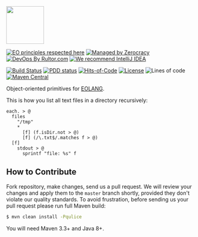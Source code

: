 <img src="https://www.yegor256.com/images/books/elegant-objects/cactus.svg" height="100px" />

[![EO principles respected here](https://www.elegantobjects.org/badge.svg)](https://www.elegantobjects.org)
[![Managed by Zerocracy](https://www.0crat.com/badge/C63314D6Z.svg)](https://www.0crat.com/p/C63314D6Z)
[![DevOps By Rultor.com](http://www.rultor.com/b/yegor256/eo-cactoos)](http://www.rultor.com/p/yegor256/eo-cactoos)
[![We recommend IntelliJ IDEA](https://www.elegantobjects.org/intellij-idea.svg)](https://www.jetbrains.com/idea/)

[![Build Status](https://travis-ci.org/yegor256/eo-cactoos.svg?branch=master)](https://travis-ci.org/yegor256/eo-cactoos)
[![PDD status](http://www.0pdd.com/svg?name=yegor256/eo-cactoos)](http://www.0pdd.com/p?name=yegor256/eo-cactoos)
[![Hits-of-Code](https://hitsofcode.com/github/yegor256/eo-cactoos)](https://hitsofcode.com/view/github/yegor256/eo-cactoos)
[![License](https://img.shields.io/badge/license-MIT-green.svg)](https://github.com/yegor256/eo-cactoos/blob/master/LICENSE.txt)
![Lines of code](https://img.shields.io/tokei/lines/github/yegor256/eo-cactoos)
[![Maven Central](https://img.shields.io/maven-central/v/org.cactoos/eo-parent.svg)](https://maven-badges.herokuapp.com/maven-central/org.cactoos/eo-parent)

Object-oriented primitives for [EOLANG](https://www.eolang.org).

This is how you list all text files in a directory recursively:

```
each. > @
  files
    "/tmp"
    *
      [f] (f.isDir.not > @)
      [f] (/\.txt$/.matches f > @)
  [f]
    stdout > @
      sprintf "file: %s" f
```

## How to Contribute

Fork repository, make changes, send us a pull request.
We will review your changes and apply them to the `master` branch shortly,
provided they don't violate our quality standards. To avoid frustration,
before sending us your pull request please run full Maven build:

```bash
$ mvn clean install -Pqulice
```

You will need Maven 3.3+ and Java 8+.

